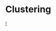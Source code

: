 # Clustering
[!](https://github.com/abhi1d/Clustering/blob/master/2fdfbfec-9619-419a-953f-3fcf07852883.png)
